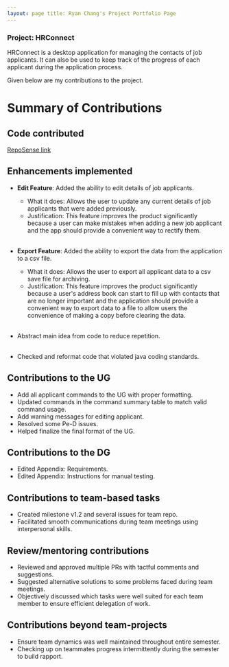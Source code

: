 ```yaml
---
layout: page title: Ryan Chang's Project Portfolio Page
---
```


### Project: HRConnect

HRConnect is a desktop application for managing the contacts of job applicants. It can also be used to keep track of the
progress of each applicant during the application process.

Given below are my contributions to the project.

# Summary of Contributions

## Code contributed

[RepoSense link](https://nus-cs2103-ay2122s2.github.io/tp-dashboard/?search=rcjj98&sort=groupTitle&sortWithin=title&timeframe=commit&mergegroup=&groupSelect=groupByRepos&breakdown=true&checkedFileTypes=docs~functional-code~test-code~other&since=2022-02-18&tabOpen=true&tabType=zoom&zFR=false&zA=rcjj98&zR=AY2122S2-CS2103T-W11-2%2Ftp%5Bmaster%5D&zACS=198.13128430296376&zS=2022-02-18&zFS=&zU=2022-04-08&zMG=false&zFTF=commit&zFGS=groupByRepos)

## Enhancements implemented

* **Edit Feature**: Added the ability to edit details of job applicants.
    * What it does: Allows the user to update any current details of job applicants that were added previously.
    * Justification: This feature improves the product significantly because a user can make mistakes when adding a new
      job applicant and the app should provide a convenient way to rectify them.
      <br><br>

* **Export Feature**: Added the ability to export the data from the application to a csv file.
    * What it does: Allows the user to export all applicant data to a csv save file for archiving.
    * Justification: This feature improves the product significantly because a user's address book can start to fill up
      with contacts that are no longer important and the application should provide a convenient way to export data to a
      file to allow users the convenience of making a copy before clearing the data.
      <br><br>

* Abstract main idea from code to reduce repetition.
  <br><br>

* Checked and reformat code that violated java coding standards.

## Contributions to the UG

- Add all applicant commands to the UG with proper formatting.
- Updated commands in the command summary table to match valid command usage.
- Add warning messages for editing applicant.
- Resolved some Pe-D issues.
- Helped finalize the final format of the UG.

## Contributions to the DG

- Edited Appendix: Requirements.
- Edited Appendix: Instructions for manual testing.

## Contributions to team-based tasks

- Created milestone v1.2 and several issues for team repo.
- Facilitated smooth communications during team meetings using interpersonal skills.

## Review/mentoring contributions

- Reviewed and approved multiple PRs with tactful comments and suggestions.
- Suggested alternative solutions to some problems faced during team meetings.
- Objectively discussed which tasks were well suited for each team member to ensure efficient delegation of work.

## Contributions beyond team-projects

- Ensure team dynamics was well maintained throughout entire semester.
- Checking up on teammates progress intermittently during the semester to build rapport.